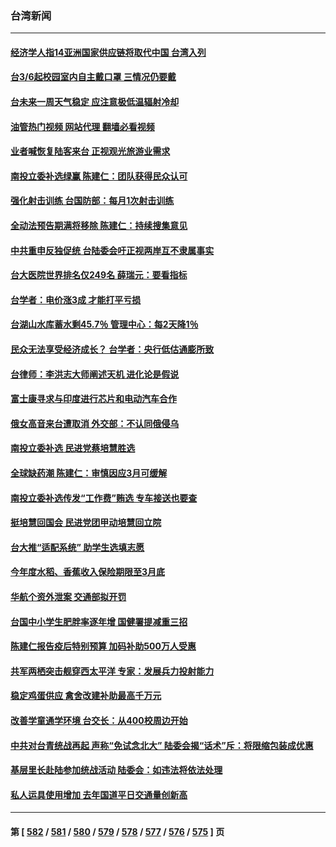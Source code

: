 ### 台湾新闻
---
#### [经济学人指14亚洲国家供应链将取代中国 台湾入列](../../pages/ncid1349361/n13943605.md?03060845) 
#### [台3/6起校园室内自主戴口罩 三情况仍要戴](../../pages/ncid1349361/n13943689.md?03060845) 
#### [台未来一周天气稳定 应注意极低温辐射冷却](../../pages/ncid1349361/n13943687.md?03060845) 
#### [油管热门视频 网站代理 翻墙必看视频](http://138.2.39.72:81/youtube.html?epic-marker?03060845)
#### [业者喊恢复陆客来台 正视观光旅游业需求](../../pages/ncid1349361/n13943688.md?03060845) 
#### [南投立委补选绿赢 陈建仁：团队获得民众认可](../../pages/ncid1349361/n13943676.md?03060845) 
#### [强化射击训练 台国防部：每月1次射击训练](../../pages/ncid1349361/n13943674.md?03060845) 
#### [全动法预告期满将移除 陈建仁：持续搜集意见](../../pages/ncid1349361/n13943673.md?03060845) 
#### [中共重申反独促统 台陆委会吁正视两岸互不隶属事实](../../pages/ncid1349361/n13943672.md?03060845) 
#### [台大医院世界排名仅249名   薛瑞元：要看指标](../../pages/ncid1349361/n13943651.md?03060845) 
#### [台学者：电价涨3成 才能打平亏损](../../pages/ncid1349361/n13943623.md?03060845) 
#### [台湖山水库蓄水剩45.7％ 管理中心：每2天降1％](../../pages/ncid1349361/n13943602.md?03060845) 
#### [民众无法享受经济成长？ 台学者：央行低估通膨所致](../../pages/ncid1349361/n13943610.md?03060845) 
#### [台律师：李洪志大师阐述天机 进化论是假说](../../pages/ncid1349361/n13943060.md?03060845) 
#### [富士康寻求与印度进行芯片和电动汽车合作](../../pages/ncid1349361/n13943154.md?03060845) 
#### [俄女高音来台遭取消 外交部：不认同俄侵乌](../../pages/ncid1349361/n13942832.md?03060845) 
#### [南投立委补选 民进党蔡培慧胜选](../../pages/ncid1349361/n13942968.md?03060845) 
#### [全球缺药潮 陈建仁：审慎因应3月可缓解](../../pages/ncid1349361/n13942413.md?03060845) 
#### [南投立委补选传发“工作费”贿选 专车接送也要查](../../pages/ncid1349361/n13942462.md?03060845) 
#### [挺培慧回国会 民进党团甲动培慧回立院](../../pages/ncid1349361/n13942460.md?03060845) 
#### [台大推“适配系统” 助学生选填志愿](../../pages/ncid1349361/n13942452.md?03060845) 
#### [今年度水稻、香蕉收入保险期限至3月底](../../pages/ncid1349361/n13942461.md?03060845) 
#### [华航个资外泄案 交通部拟开罚](../../pages/ncid1349361/n13942458.md?03060845) 
#### [台国中小学生肥胖率逐年增 国健署提减重三招](../../pages/ncid1349361/n13942457.md?03060845) 
#### [陈建仁报告疫后特别预算 加码补助500万人受惠](../../pages/ncid1349361/n13942454.md?03060845) 
#### [共军两栖突击舰穿西太平洋 专家：发展兵力投射能力](../../pages/ncid1349361/n13942451.md?03060845) 
#### [稳定鸡蛋供应 禽舍改建补助最高千万元](../../pages/ncid1349361/n13942410.md?03060845) 
#### [改善学童通学环境 台交长：从400校周边开始](../../pages/ncid1349361/n13942417.md?03060845) 
#### [中共对台青统战再起 声称“免试念北大” 陆委会揭“话术”斥：将限缩包装成优惠](../../pages/ncid1349361/n13942419.md?03060845) 
#### [基层里长赴陆参加统战活动 陆委会：如违法将依法处理](../../pages/ncid1349361/n13942418.md?03060845) 
#### [私人运具使用增加 去年国道平日交通量创新高](../../pages/ncid1349361/n13942389.md?03060845) 

---
#### 第 [ [582](./582.md?03060845) / [581](./581.md?03060845) / [580](./580.md?03060845) / [579](./579.md?03060845) / [578](./578.md?03060845) / [577](./577.md?03060845) / [576](./576.md?03060845) / [575](./575.md?03060845) ] 页
